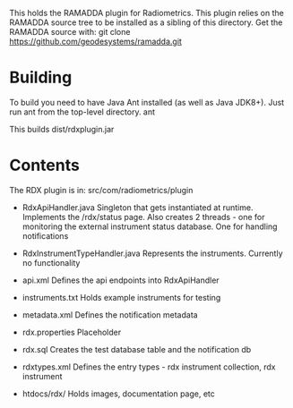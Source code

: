 This holds the RAMADDA plugin for Radiometrics.
This plugin relies on the RAMADDA source tree to be installed as a sibling of this  directory. 
Get the RAMADDA source with:
git clone https://github.com/geodesystems/ramadda.git

# Building
To build you need to have Java Ant installed (as well as Java JDK8+). Just run ant from the top-level directory.
ant

This builds dist/rdxplugin.jar


# Contents
The RDX plugin is in:
src/com/radiometrics/plugin

* RdxApiHandler.java
Singleton that gets instantiated at runtime. Implements the /rdx/status page. Also creates 2 threads  - one for monitoring the external instrument status database. One for handling notifications

* RdxInstrumentTypeHandler.java
Represents the instruments. Currently no functionality

* api.xml
Defines the api endpoints into RdxApiHandler

* instruments.txt
Holds example instruments for testing

* metadata.xml
Defines the notification metadata

* rdx.properties
Placeholder

* rdx.sql
Creates the test database table and the notification db

* rdxtypes.xml
Defines the entry types - rdx instrument collection, rdx instrument

* htdocs/rdx/
Holds images, documentation page, etc


